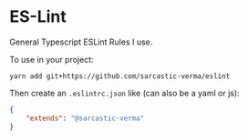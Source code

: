 # ES-Lint

General Typescript ESLint Rules I use.

To use in your project:
```
yarn add git+https://github.com/sarcastic-verma/eslint
```

Then create an `.eslintrc.json` like (can also be a yaml or js):
``` json
{
	"extends": "@sarcastic-verma"
}
```
